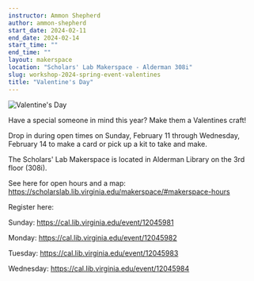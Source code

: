 ```yaml
---
instructor: Ammon Shepherd
author: ammon-shepherd
start_date: 2024-02-11
end_date: 2024-02-14
start_time: ""
end_time: ""
layout: makerspace
location: "Scholars' Lab Makerspace - Alderman 308i"
slug: workshop-2024-spring-event-valentines
title: "Valentine's Day"
---
```


![Valentine's Day](/assets/post-media/workshops/valentines.gif)

Have a special someone in mind this year? Make them a Valentines craft!

Drop in during open times on Sunday, February 11 through Wednesday, February 14 to make a card or pick up a kit to take and make.

The Scholars' Lab Makerspace is located in Alderman Library on the 3rd floor (308i).

See here for open hours and a map: <a href="https://scholarslab.lib.virginia.edu/makerspace/#makerspace-hours">https://scholarslab.lib.virginia.edu/makerspace/#makerspace-hours</a>

Register here:

Sunday: [ https://cal.lib.virginia.edu/event/12045981 ]( https://cal.lib.virginia.edu/event/12045981)

Monday: [ https://cal.lib.virginia.edu/event/12045982 ]( https://cal.lib.virginia.edu/event/12045982)

Tuesday: [ https://cal.lib.virginia.edu/event/12045983 ]( https://cal.lib.virginia.edu/event/12045983)

Wednesday: [ https://cal.lib.virginia.edu/event/12045984 ]( https://cal.lib.virginia.edu/event/12045984)
